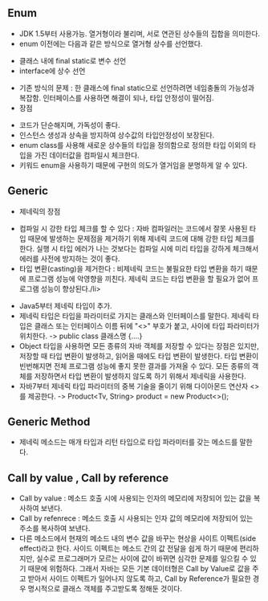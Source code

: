 ## Enum
- JDK 1.5부터 사용가능. 열거형이라 불리며, 서로 연관된 상수들의 집합을 의미한다.
- enum 이전에는 다음과 같은 방식으로 열거형 상수를 선언했다.
<ul>
  <li>클래스 내에 final static로 변수 선언</li>
  <li>interface에 상수 선언</li>
</ul>

- 기존 방식의 문제 : 한 클래스에 final static으로 선언하려면 네임충돌의 가능성과 복잡함. 인터페이스를 사용하면 해결이 되나, 타입 안정성이 떨어짐.
- 장점
<ul>
  <li>코드가 단순해지며, 가독성이 좋다.</li>
  <li>인스턴스 생성과 상속을 방지하여 상수값의 타입안정성이 보장된다.</li>
  <li>enum class를 사용해 새로운 상수들의 타입을 정의함으로 정의한 타입 이외의 타입을 가진 데이터값을 컴파일시 체크한다.</li>
  <li>키워드 enum을 사용하기 때문에 구현의 의도가 열거임을 분명하게 알 수 있다.</li>
</ul>

## Generic 
- 제네릭의 장점
<ul>
  <li>컴파일 시 강한 타입 체크를 할 수 있다 : 자바 컴파일러는 코드에서 잘못 사용된 타입 때문에 발생하는 문제점을 제거하기 위해 제네릭 코드에 대해 강한 타입 체크를 한다. 실행 시 타입 에러가 나는 것보다는 컴파일 시에 미리 타입을 강하게 체크해서 에러를 사전에 방지하는 것이 좋다.</li>
  <li>타입 변환(casting)을 제거한다 : 비제네릭 코드는 불필요한 타입 변환을 하기 때문에 프로그램 성능에 악영향을 끼친다. 제네릭 코드는 타입 변환을 할 필요가 없어 프로그램 성능이 향상된다./li>
</ul>

- Java5부터 제네릭 타입이 추가.
- 제네릭 타입은 타입을 파라미터로 가지는 클래스와 인터페이스를 말한다. 제네릭 타입은 클래스 또는 인터페이스 이름 뒤에 "<>" 부호가 붙고, 사이에 타입 파라미터가 위치한다. -> public class 클래스명<T> {....}
- Object 타입을 사용하면 모든 종류의 자바 객체를 저장할 수 있다는 장점은 있지만, 저장할 때 타입 변환이 발생하고, 읽어올 때에도 타입 변환이 발생한다. 타입 변환이 빈번해지면 전체 프로그램 성능에 좋지 못한 결과를 가져올 수 있다. 모든 종류의 객체를 저장하면서 타입 변환이 발생하지 않도록 하기 위해서 제네릭을 사용한다.
- 자바7부터 제네릭 타입 파라미터의 중복 기술을 줄이기 위해 다이아몬드 연산자 <>를 제공한다.
-> Product<Tv, String> product = new Product<>();
  
## Generic Method
- 제네릭 메소드는 매개 타입과 리턴 타입으로 타입 파라미터를 갖는 메소드를 말한다.
  
## Call by value , Call by reference
- Call by value : 메소드 호출 시에 사용되는 인자의 메모리에 저장되어 있는 값을 복사하여 보낸다.
- Call by refenrece : 메소드 호출 시 사용되는 인자 값의 메모리에 저장되어 있는 주소를 복사하여 보낸다.
- 다른 메소드에서 현재의 메소드 내의 변수 값을 바꾸는 현상을 사이트 이펙트(side effect)라고 한다. 사이드 이펙트는 메소드 간의 값 전달을 쉽게 하기 때문에 편리하지만, 실수로 프로그래머가 모르는 사이에 값이 바뀌면 심각한 문제를 일으킬 수 있기 때문에 위험하다. 그래서 자바는 모든 기본 데이터형은 Call by Value로 값을 주고 받아서 사이드 이펙트가 일어나지 않도록 하고, Call by Reference가 필요한 경우 명시적으로 클래스 객체를 주고받도록 정해둔 것이다.
